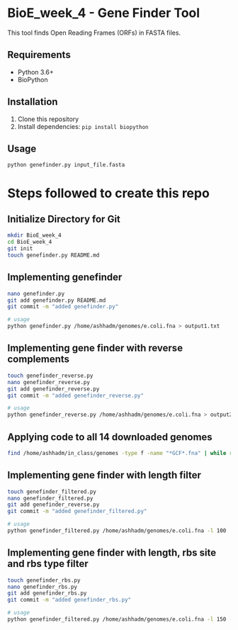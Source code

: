 # BioE_week_4 - Gene Finder Tool

This tool finds Open Reading Frames (ORFs) in FASTA files.

## Requirements
- Python 3.6+
- BioPython

## Installation
1. Clone this repository
2. Install dependencies: `pip install biopython`

## Usage
```console
python genefinder.py input_file.fasta
```

# Steps followed to create this repo

## Initialize Directory for Git

```bash
mkdir BioE_week_4
cd BioE_week_4
git init
touch genefinder.py README.md
```
## Implementing genefinder

```bash
nano genefinder.py
git add genefinder.py README.md
git commit -m "added genefinder.py"

# usage
python genefinder.py /home/ashhadm/genomes/e.coli.fna > output1.txt
```
## Implementing gene finder with reverse complements

```bash
touch genefinder_reverse.py
nano genefinder_reverse.py
git add genefinder_reverse.py 
git commit -m "added genefinder_reverse.py"

# usage
python genefinder_reverse.py /home/ashhadm/genomes/e.coli.fna > output2.txt
```
## Applying code to all 14 downloaded genomes

```bash
find /home/ashhadm/in_class/genomes -type f -name "*GCF*.fna" | while read genome; do python genefinder_reverse.py "$genome"; done > all_orfs.txt
```
## Implementing gene finder with length filter

```bash
touch genefinder_filtered.py
nano genefinder_filtered.py
git add genefinder_reverse.py 
git commit -m "added genefinder_filtered.py"

# usage
python genefinder_filtered.py /home/ashhadm/genomes/e.coli.fna -l 100
```
## Implementing gene finder with length, rbs site and rbs type filter

```bash
touch genefinder_rbs.py
nano genefinder_rbs.py
git add genefinder_rbs.py 
git commit -m "added genefinder_rbs.py"

# usage
python genefinder_filtered.py /home/ashhadm/genomes/e.coli.fna -l 150 -u 25 -r AGGAGG
```
